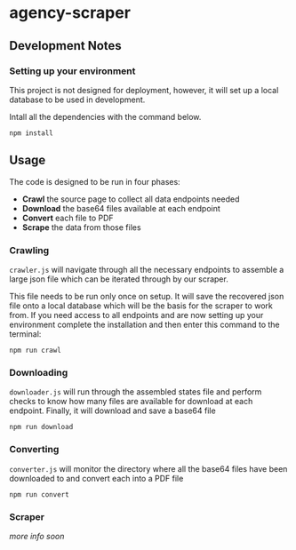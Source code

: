 # agency-scraper

## Development Notes
### Setting up your environment
This project is not designed for deployment, however, it will set up a local database to be used in development. 

Intall all the dependencies with the command below.

```terminal
npm install
```

## Usage
The code is designed to be run in four phases:
- **Crawl** the source page to collect all data endpoints needed 
- **Download** the base64 files available at each endpoint
- **Convert** each file to PDF
- **Scrape** the data from those files

### Crawling
`crawler.js` will navigate through all the necessary endpoints to assemble a large json file which can be iterated through by our scraper.

This file needs to be run only once on setup. It will save the recovered json file onto a local database which will be the basis for the scraper to work from. If you need access to all endpoints and are now setting up your environment complete the installation and then enter this command to the terminal:

```terminal
npm run crawl
```

### Downloading
`downloader.js` will run through the assembled states file and perform checks to know how many files are available for download at each endpoint. Finally, it will download and save a base64 file

```terminal
npm run download
```

### Converting
`converter.js` will monitor the directory where all the base64 files have been downloaded to and convert each into a PDF file

```terminal
npm run convert
```

### Scraper
*more info soon*